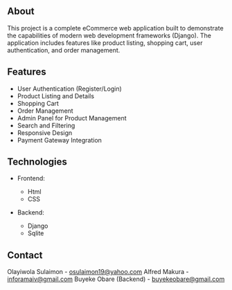 ## About

This project is a complete eCommerce web application built to demonstrate the capabilities of modern web development frameworks (Django). The application includes features like product listing, shopping cart, user authentication, and order management.

## Features

- User Authentication (Register/Login)
- Product Listing and Details
- Shopping Cart
- Order Management
- Admin Panel for Product Management
- Search and Filtering
- Responsive Design
- Payment Gateway Integration

## Technologies

- Frontend:

  - Html
  - CSS

- Backend:
  - Django
  - Sqlite

## Contact

Olayiwola Sulaimon - osulaimon19@yahoo.com
Alfred Makura - inforamaiv@gmail.com
Buyeke Obare (Backend) - buyekeobare@gmail.com
